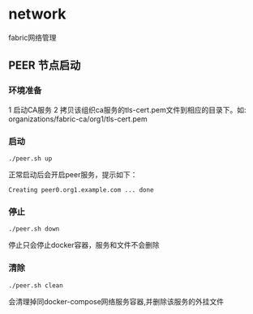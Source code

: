 # network

fabric网络管理

## PEER 节点启动

### 环境准备
1 启动CA服务
2 拷贝该组织ca服务的tls-cert.pem文件到相应的目录下。如: organizations/fabric-ca/org1/tls-cert.pem 

### 启动
```
./peer.sh up
```
正常启动后会开启peer服务，提示如下：
```
Creating peer0.org1.example.com ... done
```

### 停止
```
./peer.sh down
```
停止只会停止docker容器，服务和文件不会删除


### 清除
```
./peer.sh clean
```
会清理掉同docker-compose网络服务容器,并删除该服务的外挂文件